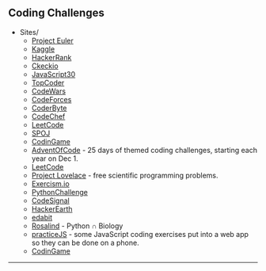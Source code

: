 ## Coding Challenges

* Sites/
    * [Project Euler](https://projecteuler.net/)
    * [Kaggle](https://kaggle.com/)
    * [HackerRank](https://www.hackerrank.com/)
    * [Ckeckio](https://checkio.org)
    * [JavaScript30](https://www.javascript30.com)
    * [TopCoder](https://www.topcoder.com/)
    * [CodeWars](https://www.codewars.com/)
    * [CodeForces](https://codeforces.com/)
    * [CoderByte](https://www.coderbyte.com/)
    * [CodeChef](https://www.codechef.com/)
    * [LeetCode](https://leetcode.com/)
    * [SPOJ](https://www.spoj.com/)
    * [CodinGame](https://www.codingame.com/start)
    * [AdventOfCode](https://adventofcode.com/) - 25 days of themed coding challenges, starting each year on Dec 1.
    * [LeetCode](https://leetcode.com/)
    * [Project Lovelace](https://projectlovelace.net/) - free scientific programming problems.
    * [Exercism.io](https://exercism.io/)
    * [PythonChallenge](http://www.pythonchallenge.com/)
    * [CodeSignal](https://codesignal.com/)
    * [HackerEarth](https://hackerearth.com/)
    * [edabit](https://edabit.com/)
    * [Rosalind](http://rosalind.info) - Python ∩ Biology
    * [practiceJS](https://practicejs.com/) - some JavaScript coding exercises put into a web app so they can be done on a phone.
    * [CodinGame](https://www.codingame.com/home)
---
